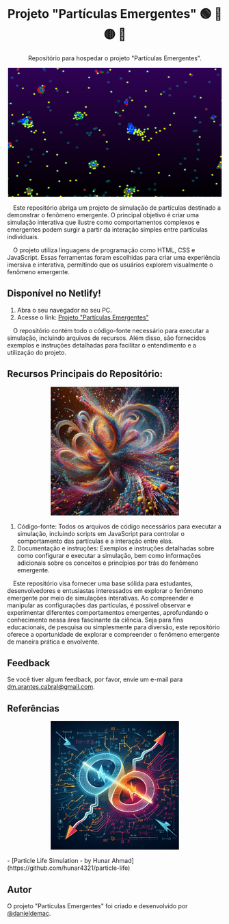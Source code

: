 <h1 align="center">Projeto "Partículas Emergentes" &#x1F7E2; &#x1F534; &#x1F7E1; &#x1F535;</h1>
<p align="center">Repositório para hospedar o projeto "Partículas Emergentes".</p>
<p align="center">
  <img width="500" height="301" src="images/readmeimg.png" alt="Partículas">
</p>

&emsp;Este repositório abriga um projeto de simulação de partículas destinado a demonstrar o fenômeno emergente. O principal objetivo é criar uma simulação interativa que ilustre como comportamentos complexos e emergentes podem surgir a partir da interação simples entre partículas individuais.

&emsp;O projeto utiliza linguagens de programação como HTML, CSS e JavaScript. Essas ferramentas foram escolhidas para criar uma experiência imersiva e interativa, permitindo que os usuários explorem visualmente o fenômeno emergente.

## Disponível no Netlify!

1. Abra o seu navegador no seu PC.
2. Acesse o link: [Projeto "Partículas Emergentes"](https://particulasemergentes.netlify.app/)

&emsp;O repositório contém todo o código-fonte necessário para executar a simulação, incluindo arquivos de recursos. Além disso, são fornecidos exemplos e instruções detalhadas para facilitar o entendimento e a utilização do projeto.

## Recursos Principais do Repositório:
<p align="center">
  <img width="300" height="300" src="images/particles02.jfif" alt="Partículas">
</p>

1. Código-fonte: Todos os arquivos de código necessários para executar a simulação, incluindo scripts em JavaScript para controlar o comportamento das partículas e a interação entre elas.
2. Documentação e instruções: Exemplos e instruções detalhadas sobre como configurar e executar a simulação, bem como informações adicionais sobre os conceitos e princípios por trás do fenômeno emergente.

&emsp;Este repositório visa fornecer uma base sólida para estudantes, desenvolvedores e entusiastas interessados em explorar o fenômeno emergente por meio de simulações interativas. Ao compreender e manipular as configurações das partículas, é possível observar e experimentar diferentes comportamentos emergentes, aprofundando o conhecimento nessa área fascinante da ciência. Seja para fins educacionais, de pesquisa ou simplesmente para diversão, este repositório oferece a oportunidade de explorar e compreender o fenômeno emergente de maneira prática e envolvente.

## Feedback

Se você tiver algum feedback, por favor, envie um e-mail para dm.arantes.cabral@gmail.com.

## Referências
<p align="center">
  <img width="300" height="300" src="images/particles01.jfif" alt="Partículas">
</p>
 - [Particle Life Simulation - by Hunar Ahmad](https://github.com/hunar4321/particle-life)

## Autor

O projeto "Partículas Emergentes" foi criado e desenvolvido por [@danieldemac](https://github.com/danieldemac).
